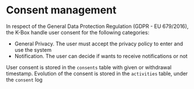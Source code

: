 # Consent management


In respect of the General Data Protection Regulation (GDPR - EU 679/2016), the K-Box handle user consent for the following categories:

- General Privacy. The user must accept the privacy policy to enter and use the system
- Notification. The user can decide if wants to receive notifications or not

User consent is stored in the `consents` table with given or withdrawal timestamp. Evolution of the consent is stored in the `activities` table, under the `consent` log



